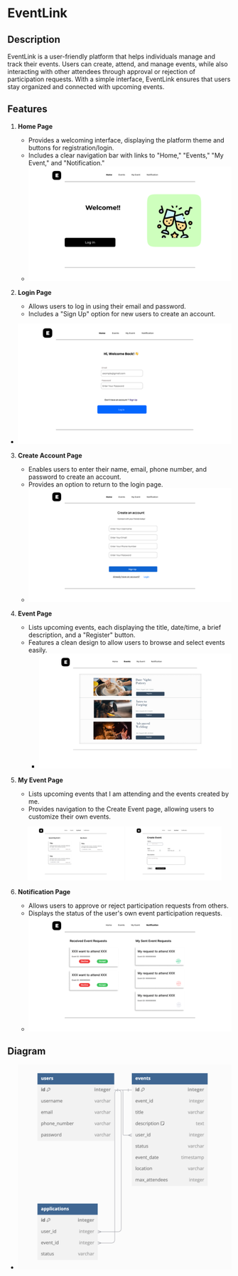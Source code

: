 # EventLink

## Description

EventLink is a user-friendly platform that helps individuals manage and track their events. Users can create, attend, and manage events, while also interacting with other attendees through approval or rejection of participation requests. With a simple interface, EventLink ensures that users stay organized and connected with upcoming events.

## Features

1. **Home Page**

   - Provides a welcoming interface, displaying the platform theme and buttons for registration/login.
   - Includes a clear navigation bar with links to "Home," "Events," "My Event," and "Notification."
   - ![Home Page](images/HomePage.png)

2. **Login Page**

   - Allows users to log in using their email and password.
   - Includes a "Sign Up" option for new users to create an account.

- ![Login Page](images/1.1%20Log%20in%20Page.png)

3. **Create Account Page**

   - Enables users to enter their name, email, phone number, and password to create an account.
   - Provides an option to return to the login page.
   - ![Create Account Page](images/1.2%20Create%20Account%20Page.png)

4. **Event Page**

   - Lists upcoming events, each displaying the title, date/time, a brief description, and a "Register" button.
   - Features a clean design to allow users to browse and select events easily.
     - ![Event Page](images/2.%20Event%20Page.png)

5. **My Event Page**

   - Lists upcoming events that I am attending and the events created by me.
   - Provides navigation to the Create Event page, allowing users to customize their own events.
   <p align="center">
     <img src="images/3.%20My%20Event%20Page.png" alt="My Event Page" style="width: 45%;"/>
     <img src="images/3.1%20Create%20Event%20Page.png" alt="Create Event Page" style="width: 45%;"/>
   </p>

6. **Notification Page**
   - Allows users to approve or reject participation requests from others.
   - Displays the status of the user's own event participation requests.
   - ![Notification Page](images/4.%20Notification%20Page.png)

## Diagram

- ![Diagram](images/entityRelationship.png)
